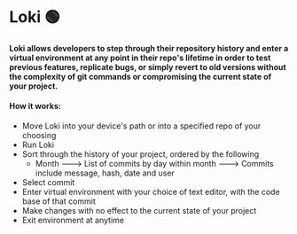 # Loki 🟢

#### Loki allows developers to step through their repository history and enter a virtual environment at any point in their repo's lifetime in order to test previous features, replicate bugs, or simply revert to old versions without the complexity of git commands or compromising the current state of your project. 

#### How it works:
- Move Loki into your device's path or into a specified repo of your choosing
- Run Loki 
- Sort through the history of your project, ordered by the following
	- Month ---> List of commits by day within month ---> Commits include message, hash, date and user
- Select commit
- Enter virtual environment with your choice of text editor, with the code base of that commit
- Make changes with no effect to the current state of your project
- Exit environment at anytime
